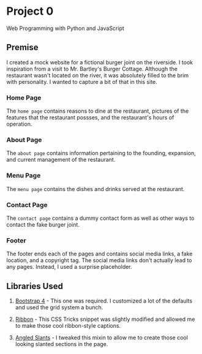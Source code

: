 # Project 0

Web Programming with Python and JavaScript

## Premise

I created a mock website for a fictional burger joint on the riverside. I
took inspiration from a visit to Mr. Bartley's Burger Cottage. Although the restaurant
wasn't located on the river, it was absolutely filled to the brim with
personality. I wanted to capture a bit of that in this site.

### Home Page

The `home page` contains reasons to dine at the restaurant, pictures of the
features that the restaurant possses, and the restaurant's hours of operation.

### About Page

The `about page` contains information pertaining to the founding, expansion, and
current management of the restaurant.

### Menu Page

The `menu page` contains the dishes and drinks served at the restaurant.

### Contact Page

The `contact page` contains a dummy contact form as well as other ways to
contact the fake burger joint.

### Footer

The footer ends each of the pages and contains social media links, a fake location,
and a copyright tag. The social media links don't actually lead to any pages.
Instead, I used a surprise placeholder.

## Libraries Used

1.  [Bootstrap 4](https://getbootstrap.com/) - This one was required. I
    customized a lot of the defaults and used the grid system a bunch.

2.  [Ribbon](https://codepen.io/team/css-tricks/pen/mVZGKa) - This CSS Tricks
    snippet was slightly modified and allowed me to make those cool ribbon-style
    captions.

3.  [Angled Slants](https://github.com/NigelOToole/angled-edges) - I tweaked this
    mixin to allow me to create those cool looking slanted sections in the page.

